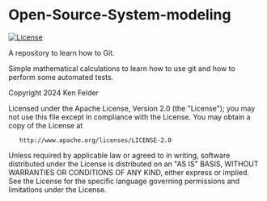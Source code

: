 # Open-Source-System-modeling
[![License](https://img.shields.io/badge/License-Apache_2.0-blue.svg)](https://opensource.org/licenses/Apache-2.0)


A repository to learn how to Git.

Simple mathematical calculations to learn how to use git and how to perform some automated tests.


Copyright 2024 Ken Felder

   Licensed under the Apache License, Version 2.0 (the "License");
   you may not use this file except in compliance with the License.
   You may obtain a copy of the License at

       http://www.apache.org/licenses/LICENSE-2.0

   Unless required by applicable law or agreed to in writing, software
   distributed under the License is distributed on an "AS IS" BASIS,
   WITHOUT WARRANTIES OR CONDITIONS OF ANY KIND, either express or implied.
   See the License for the specific language governing permissions and
   limitations under the License.
